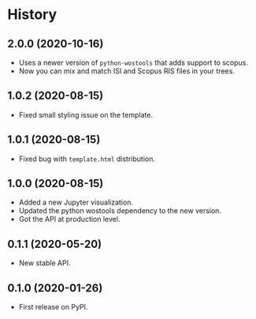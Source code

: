 # History

## 2.0.0 (2020-10-16)

- Uses a newer version of `python-wostools` that adds support to scopus.
- Now you can mix and match ISI and Scopus RIS files in your trees.

## 1.0.2 (2020-08-15)

- Fixed small styling issue on the template.

## 1.0.1 (2020-08-15)

- Fixed bug with `template.html` distribution.

## 1.0.0 (2020-08-15)

- Added a new Jupyter visualization.
- Updated the python wostools dependency to the new version.
- Got the API at production level.

## 0.1.1 (2020-05-20)

- New stable API.

## 0.1.0 (2020-01-26)

- First release on PyPI.
